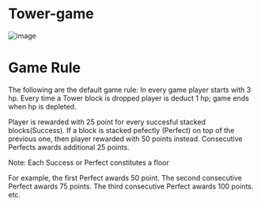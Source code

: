 # Tower-game
![image](https://github.com/user-attachments/assets/5630a795-2489-4d18-bfe5-4815dcd9c0dd)
# Game Rule

The following are the default game rule:
In every game player starts with 3 hp. Every time a Tower block is dropped player is deduct 1 hp; game ends when hp is depleted.

Player is rewarded with 25 point for every succesful stacked blocks(Success). If a block is stacked pefectly (Perfect) on top of the previous one, then player rewarded with 50 points instead. Consecutive Perfects awards additional 25 points.

Note: Each Success or Perfect constitutes a floor

For example, the first Perfect awards 50 point. The second consecutive Perfect awards 75 points. The third consecutive Perfect awards 100 points. etc.
